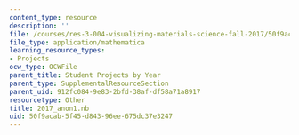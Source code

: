 ```yaml
---
content_type: resource
description: ''
file: /courses/res-3-004-visualizing-materials-science-fall-2017/50f9acab5f45d84396ee675dc37e3247_2017_anon1.nb
file_type: application/mathematica
learning_resource_types:
- Projects
ocw_type: OCWFile
parent_title: Student Projects by Year
parent_type: SupplementalResourceSection
parent_uid: 912fc084-9e83-2bfd-38af-df58a71a8917
resourcetype: Other
title: 2017_anon1.nb
uid: 50f9acab-5f45-d843-96ee-675dc37e3247
---
```

